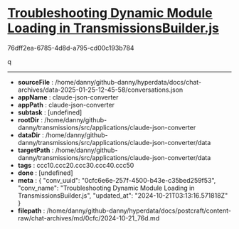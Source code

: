 # [Troubleshooting Dynamic Module Loading in TransmissionsBuilder.js](https://claude.ai/chat/0cfc6e6e-257f-4500-b43e-c35bed259f53)

76dff2ea-6785-4d8d-a795-cd00c193b784

q

---

* **sourceFile** : /home/danny/github-danny/hyperdata/docs/chat-archives/data-2025-01-25-12-45-58/conversations.json
* **appName** : claude-json-converter
* **appPath** : claude-json-converter
* **subtask** : [undefined]
* **rootDir** : /home/danny/github-danny/transmissions/src/applications/claude-json-converter
* **dataDir** : /home/danny/github-danny/transmissions/src/applications/claude-json-converter/data
* **targetPath** : /home/danny/github-danny/transmissions/src/applications/claude-json-converter/data
* **tags** : ccc10.ccc20.ccc30.ccc40.ccc50
* **done** : [undefined]
* **meta** : {
  "conv_uuid": "0cfc6e6e-257f-4500-b43e-c35bed259f53",
  "conv_name": "Troubleshooting Dynamic Module Loading in TransmissionsBuilder.js",
  "updated_at": "2024-10-21T03:13:16.571818Z"
}
* **filepath** : /home/danny/github-danny/hyperdata/docs/postcraft/content-raw/chat-archives/md/0cfc/2024-10-21_76d.md